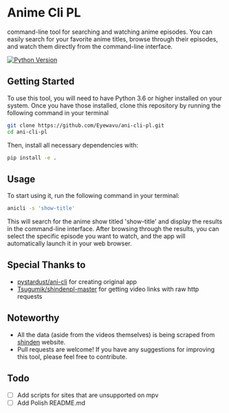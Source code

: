 # Anime Cli PL
command-line tool for searching and watching anime episodes. You can easily search for your favorite anime titles, browse through their episodes, and watch them directly from the command-line interface.

[![Python Version](https://img.shields.io/badge/python-3.10.6-blue.svg)](https://www.python.org/downloads/release/python-3.10.6/)



## Getting Started
To use this tool, you will need to have Python 3.6 or higher installed on your system. Once you have those installed, clone this repository by running the following command in your terminal
```bash
git clone https://github.com/Eyewavu/ani-cli-pl.git
cd ani-cli-pl
```

Then, install all necessary dependencies with:
```bash
pip install -e .
```

## Usage
To start using it, run the following command in your terminal:
```bash
anicli -s 'show-title'
```
This will search for the anime show titled 'show-title' and display the results in the command-line interface.
After browsing through the results, you can select the specific episode you want to watch, and the app will automatically launch it in your web browser.

## Special Thanks to
- [pystardust/ani-cli](https://github.com/pystardust/ani-cli) for creating original app
- [Tsugumik/shindenpl-master](https://github.com/Tsugumik/shindenpl-master) for getting video links with raw http requests


## Noteworthy
- All the data (aside from the videos themselves) is being scraped from [shinden](https://shinden.pl) website.
- Pull requests are welcome! If you have any suggestions for improving this tool, please feel free to contribute.

## Todo
- [ ] Add scripts for sites that are unsupported on mpv
- [ ] Add Polish README.md
